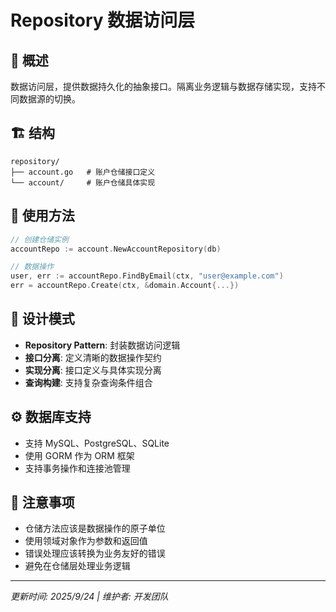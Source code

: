 # Repository 数据访问层

## 📖 概述
数据访问层，提供数据持久化的抽象接口。隔离业务逻辑与数据存储实现，支持不同数据源的切换。

## 🏗️ 结构
```
repository/
├── account.go   # 账户仓储接口定义
└── account/     # 账户仓储具体实现
```

## 🚀 使用方法
```go
// 创建仓储实例
accountRepo := account.NewAccountRepository(db)

// 数据操作
user, err := accountRepo.FindByEmail(ctx, "user@example.com")
err = accountRepo.Create(ctx, &domain.Account{...})
```

## 🎯 设计模式
- **Repository Pattern**: 封装数据访问逻辑
- **接口分离**: 定义清晰的数据操作契约
- **实现分离**: 接口定义与具体实现分离
- **查询构建**: 支持复杂查询条件组合

## ⚙️ 数据库支持
- 支持 MySQL、PostgreSQL、SQLite
- 使用 GORM 作为 ORM 框架
- 支持事务操作和连接池管理

## 📝 注意事项
- 仓储方法应该是数据操作的原子单位
- 使用领域对象作为参数和返回值
- 错误处理应该转换为业务友好的错误
- 避免在仓储层处理业务逻辑

---
*更新时间: 2025/9/24 | 维护者: 开发团队*